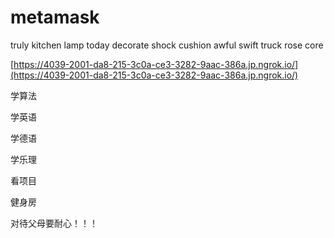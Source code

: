 # metamask

truly kitchen lamp today decorate shock cushion awful swift truck rose core

[https://4039-2001-da8-215-3c0a-ce3-3282-9aac-386a.jp.ngrok.io/](https://4039-2001-da8-215-3c0a-ce3-3282-9aac-386a.jp.ngrok.io/)

学算法

学英语

学德语

学乐理

看项目

健身房

对待父母要耐心！！！